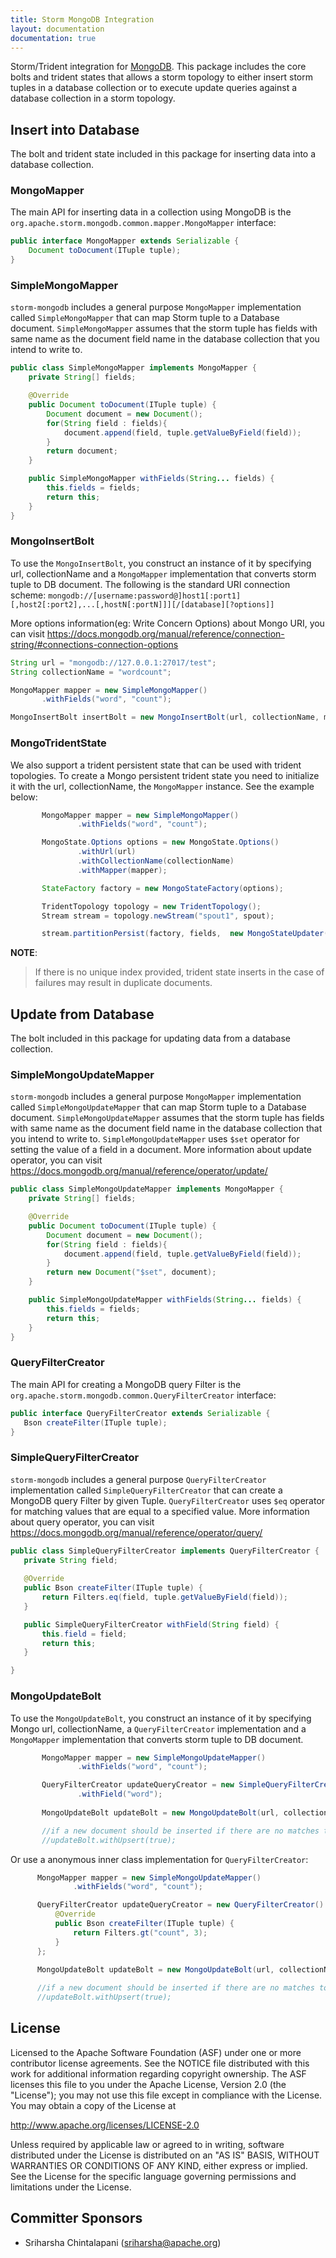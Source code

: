 ```yaml
---
title: Storm MongoDB Integration
layout: documentation
documentation: true
---
```


Storm/Trident integration for [MongoDB](https://www.mongodb.org/). This package includes the core bolts and trident states that allows a storm topology to either insert storm tuples in a database collection or to execute update queries against a database collection in a storm topology.

## Insert into Database
The bolt and trident state included in this package for inserting data into a database collection.

### MongoMapper
The main API for inserting data in a collection using MongoDB is the `org.apache.storm.mongodb.common.mapper.MongoMapper` interface:

```java
public interface MongoMapper extends Serializable {
    Document toDocument(ITuple tuple);
}
```

### SimpleMongoMapper
`storm-mongodb` includes a general purpose `MongoMapper` implementation called `SimpleMongoMapper` that can map Storm tuple to a Database document.  `SimpleMongoMapper` assumes that the storm tuple has fields with same name as the document field name in the database collection that you intend to write to.

```java
public class SimpleMongoMapper implements MongoMapper {
    private String[] fields;

    @Override
    public Document toDocument(ITuple tuple) {
        Document document = new Document();
        for(String field : fields){
            document.append(field, tuple.getValueByField(field));
        }
        return document;
    }

    public SimpleMongoMapper withFields(String... fields) {
        this.fields = fields;
        return this;
    }
}
```

### MongoInsertBolt
To use the `MongoInsertBolt`, you construct an instance of it by specifying url, collectionName and a `MongoMapper` implementation that converts storm tuple to DB document. The following is the standard URI connection scheme:
 `mongodb://[username:password@]host1[:port1][,host2[:port2],...[,hostN[:portN]]][/[database][?options]]`

More options information(eg: Write Concern Options) about Mongo URI, you can visit https://docs.mongodb.org/manual/reference/connection-string/#connections-connection-options

 ```java
String url = "mongodb://127.0.0.1:27017/test";
String collectionName = "wordcount";

MongoMapper mapper = new SimpleMongoMapper()
        .withFields("word", "count");

MongoInsertBolt insertBolt = new MongoInsertBolt(url, collectionName, mapper);
 ```

### MongoTridentState
We also support a trident persistent state that can be used with trident topologies. To create a Mongo persistent trident state you need to initialize it with the url, collectionName, the `MongoMapper` instance. See the example below:

 ```java
        MongoMapper mapper = new SimpleMongoMapper()
                .withFields("word", "count");

        MongoState.Options options = new MongoState.Options()
                .withUrl(url)
                .withCollectionName(collectionName)
                .withMapper(mapper);

        StateFactory factory = new MongoStateFactory(options);

        TridentTopology topology = new TridentTopology();
        Stream stream = topology.newStream("spout1", spout);

        stream.partitionPersist(factory, fields,  new MongoStateUpdater(), new Fields());
 ```
 **NOTE**:
 >If there is no unique index provided, trident state inserts in the case of failures may result in duplicate documents.

## Update from Database
The bolt included in this package for updating data from a database collection.

### SimpleMongoUpdateMapper
`storm-mongodb` includes a general purpose `MongoMapper` implementation called `SimpleMongoUpdateMapper` that can map Storm tuple to a Database document. `SimpleMongoUpdateMapper` assumes that the storm tuple has fields with same name as the document field name in the database collection that you intend to write to.
`SimpleMongoUpdateMapper` uses `$set` operator for setting the value of a field in a document. More information about update operator, you can visit 
https://docs.mongodb.org/manual/reference/operator/update/

```java
public class SimpleMongoUpdateMapper implements MongoMapper {
    private String[] fields;

    @Override
    public Document toDocument(ITuple tuple) {
        Document document = new Document();
        for(String field : fields){
            document.append(field, tuple.getValueByField(field));
        }
        return new Document("$set", document);
    }

    public SimpleMongoUpdateMapper withFields(String... fields) {
        this.fields = fields;
        return this;
    }
}
```


 
### QueryFilterCreator
The main API for creating a MongoDB query Filter is the `org.apache.storm.mongodb.common.QueryFilterCreator` interface:

 ```java
public interface QueryFilterCreator extends Serializable {
    Bson createFilter(ITuple tuple);
}
 ```

### SimpleQueryFilterCreator
`storm-mongodb` includes a general purpose `QueryFilterCreator` implementation called `SimpleQueryFilterCreator` that can create a MongoDB query Filter by given Tuple.  `QueryFilterCreator` uses `$eq` operator for matching values that are equal to a specified value. More information about query operator, you can visit 
https://docs.mongodb.org/manual/reference/operator/query/

 ```java
public class SimpleQueryFilterCreator implements QueryFilterCreator {
    private String field;
    
    @Override
    public Bson createFilter(ITuple tuple) {
        return Filters.eq(field, tuple.getValueByField(field));
    }

    public SimpleQueryFilterCreator withField(String field) {
        this.field = field;
        return this;
    }

}
 ```

### MongoUpdateBolt
To use the `MongoUpdateBolt`,  you construct an instance of it by specifying Mongo url, collectionName, a `QueryFilterCreator` implementation and a `MongoMapper` implementation that converts storm tuple to DB document.

 ```java
        MongoMapper mapper = new SimpleMongoUpdateMapper()
                .withFields("word", "count");

        QueryFilterCreator updateQueryCreator = new SimpleQueryFilterCreator()
                .withField("word");
        
        MongoUpdateBolt updateBolt = new MongoUpdateBolt(url, collectionName, updateQueryCreator, mapper);

        //if a new document should be inserted if there are no matches to the query filter
        //updateBolt.withUpsert(true);
 ```
 
 Or use a anonymous inner class implementation for `QueryFilterCreator`:
 
  ```java
        MongoMapper mapper = new SimpleMongoUpdateMapper()
                .withFields("word", "count");

        QueryFilterCreator updateQueryCreator = new QueryFilterCreator() {
            @Override
            public Bson createFilter(ITuple tuple) {
                return Filters.gt("count", 3);
            }
        };
        
        MongoUpdateBolt updateBolt = new MongoUpdateBolt(url, collectionName, updateQueryCreator, mapper);

        //if a new document should be inserted if there are no matches to the query filter
        //updateBolt.withUpsert(true);
 ```

## License

Licensed to the Apache Software Foundation (ASF) under one
or more contributor license agreements.  See the NOTICE file
distributed with this work for additional information
regarding copyright ownership.  The ASF licenses this file
to you under the Apache License, Version 2.0 (the
"License"); you may not use this file except in compliance
with the License.  You may obtain a copy of the License at

  http://www.apache.org/licenses/LICENSE-2.0

Unless required by applicable law or agreed to in writing,
software distributed under the License is distributed on an
"AS IS" BASIS, WITHOUT WARRANTIES OR CONDITIONS OF ANY
KIND, either express or implied.  See the License for the
specific language governing permissions and limitations
under the License.

## Committer Sponsors

 * Sriharsha Chintalapani ([sriharsha@apache.org](mailto:sriharsha@apache.org))
 
